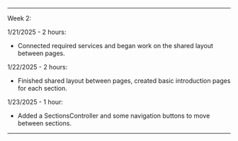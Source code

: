 --------------------------------------------------

Week 2:

1/21/2025 - 2 hours:

- Connected required services and began work on the 
shared layout between pages.

1/22/2025 - 2 hours:

- Finished shared layout between pages, created 
basic introduction pages for each section.

1/23/2025 - 1 hour:

- Added a SectionsController and some navigation 
buttons to move between sections.

--------------------------------------------------

